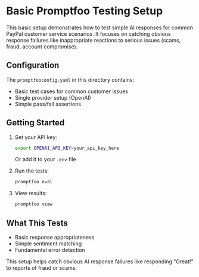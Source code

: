 # Basic Promptfoo Testing Setup

This basic setup demonstrates how to test simple AI responses for common PayPal customer service scenarios. It focuses on catching obvious response failures like inappropriate reactions to serious issues (scams, fraud, account compromise).

## Configuration
The `promptfooconfig.yaml` in this directory contains:
- Basic test cases for common customer issues
- Single provider setup (OpenAI)
- Simple pass/fail assertions

## Getting Started

1. Set your API key:
   ```bash
   export OPENAI_API_KEY=your_api_key_here
   ```
   Or add it to your `.env` file

2. Run the tests:
   ```bash
   promptfoo eval
   ```

3. View results:
   ```bash
   promptfoo view
   ```

## What This Tests
- Basic response appropriateness
- Simple sentiment matching
- Fundamental error detection

This setup helps catch obvious AI response failures like responding "Great!" to reports of fraud or scams.